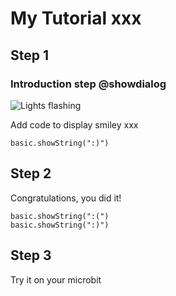 # My Tutorial xxx

## Step 1

### Introduction step @showdialog

![Lights flashing](/static/tutorials/mytutorial/flashing-lights.gif)


Add code to display smiley xxx

```blocks
basic.showString(":)")
```
## Step 2

Congratulations, you did it!

```blocks
basic.showString(":(")
basic.showString(":)")
```
## Step 3

Try it on your microbit

<script src="https://makecode.com/gh-pages-embed.js"></script><script>makeCodeRender("{{ site.makecode.home_url }}", "{{ site.github.owner_name }}/{{ site.github.repository_name }}");</script>
